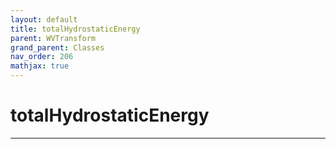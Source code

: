 ```yaml
---
layout: default
title: totalHydrostaticEnergy
parent: WVTransform
grand_parent: Classes
nav_order: 206
mathjax: true
---
```


#  totalHydrostaticEnergy




---

